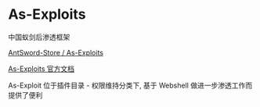 # As-Exploits

中国蚁剑后渗透框架

[AntSword-Store / As-Exploits](https://github.com/AntSword-Store/As-Exploits)

[As-Exploits 官方文档](https://yzddmr6.com/posts/as-exploits/)

As-Exploit 位于插件目录 - 权限维持分类下, 基于 Webshell 做进一步渗透工作而提供了便利